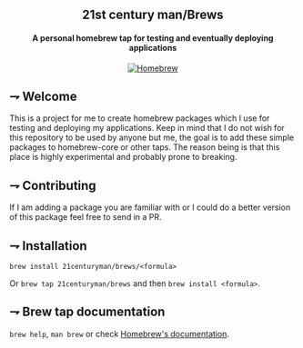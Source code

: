 <div align="center">

## 21st century man/Brews
#### A personal homebrew tap for testing and eventually deploying applications

[![Homebrew](https://img.shields.io/badge/Homebrew-white.svg?style=for-the-badge&logoColor=FBB040&logo=homebrew)](https://brew.sh/)
</div>

## ⇁  Welcome
This is a project for me to create homebrew packages which I use for testing and deploying my applications. Keep in mind that I do not wish for this repository to be used by anyone but me, the goal is to add these simple packages to homebrew-core or other taps. The reason being is that this place is highly experimental and probably prone to breaking.

## ⇁  Contributing
If I am adding a package you are familiar with or I could do a better version of this package feel free to send in a PR.

## ⇁  Installation
`brew install 21centuryman/brews/<formula>`

Or `brew tap 21centuryman/brews` and then `brew install <formula>`.

## ⇁ Brew tap documentation
`brew help`, `man brew` or check [Homebrew's documentation](https://docs.brew.sh).

